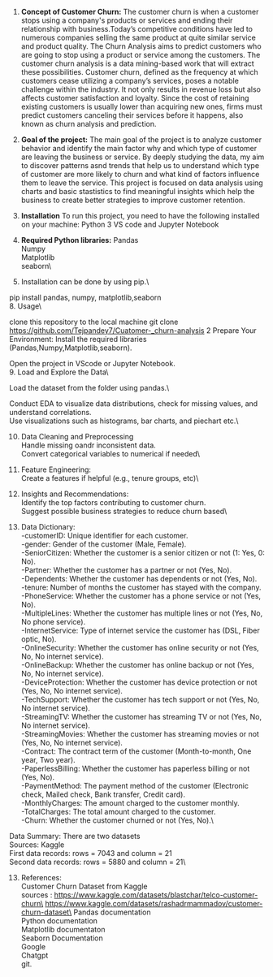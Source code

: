 1. __Concept of Customer Churn:__
The customer churn is when a customer stops using a company's products or services and ending their relationship with business.Today’s competitive conditions have led to numerous companies selling the same product at quite similar service and product quality. The Churn Analysis aims to predict customers who are going to stop using a product or service among the customers. The customer churn analysis is a data mining-based work that will extract these possibilities. Customer churn, defined as the frequency at which customers cease utilizing a company’s services, poses a notable challenge within the  industry. It not only results in revenue loss but also affects customer satisfaction and loyalty. Since the cost of retaining existing customers is usually lower than acquiring new ones, firms must predict customers canceling their services before it happens, also known as churn analysis and prediction.


 2. __Goal of the project:__
 The main goal of the project is to analyze customer behavior and identify the main factor why and which type of customer are leaving the business or service. By deeply studying the data, my aim to discover patterns asnd trends that help us to understand which type of customer are more likely to churn and what kind of factors influence them to leave the service. This project is focused on data analysis using charts and basic stastistics to find meaningful insights which help the business to create better strategies to improve customer retention.


 5. __Installation__
 To run this project, you need to have the following installed on your machine:
Python 3
VS code and Jupyter Notebook


6. __Required Python libraries:__
Pandas\
Numpy\
Matplotlib\
seaborn\
7. Installation can be done by using pip.\


pip install pandas, numpy, matplotlib,seaborn\
8. Usage\


clone this repository to the local machine
git clone https://github.com/Tejpandey7/Cuatomer-_churn-analysis
2 Prepare Your Environment:
Install the required libraries (Pandas,Numpy,Matplotlib,seaborn).

Open the project in VScode  or Jupyter Notebook.\
9.  Load and Explore the Data\


Load the dataset from the  folder using pandas.\

Conduct  EDA to visualize data  distributions, check for missing values, and understand correlations.\
Use visualizations such as histograms, bar charts, and piechart etc.\


10. Data Cleaning and Preprocessing\
Handle missing oandr inconsistent data.\
Convert categorical variables to numerical if needed\


11.  Feature Engineering:\
Create a features if helpful (e.g., tenure groups, etc)\


12.  Insights and Recommendations:\
Identify the top factors contributing to customer churn.\
Suggest possible business strategies to reduce churn based\


13. Data Dictionary:\
-customerID: Unique identifier for each customer.\
-gender: Gender of the customer (Male, Female).\
-SeniorCitizen: Whether the customer is a senior citizen or not (1: Yes, 0: No).\
-Partner: Whether the customer has a partner or not (Yes, No).\
-Dependents: Whether the customer has dependents or not (Yes, No).\
-tenure: Number of months the customer has stayed with the company.\
-PhoneService: Whether the customer has a phone service or not (Yes, No).\
-MultipleLines: Whether the customer has multiple lines or not (Yes, No, No phone service).\
-InternetService: Type of internet service the customer has (DSL, Fiber optic, No).\
-OnlineSecurity: Whether the customer has online security or not (Yes, No, No internet service).\
-OnlineBackup: Whether the customer has online backup or not (Yes, No, No internet service).\
-DeviceProtection: Whether the customer has device protection or not (Yes, No, No internet service).\
-TechSupport: Whether the customer has tech support or not (Yes, No, No internet service).\
-StreamingTV: Whether the customer has streaming TV or not (Yes, No, No internet service).\
-StreamingMovies: Whether the customer has streaming movies or not (Yes, No, No internet service).\
-Contract: The contract term of the customer (Month-to-month, One year, Two year).\
-PaperlessBilling: Whether the customer has paperless billing or not (Yes, No).\
-PaymentMethod: The payment method of the customer (Electronic check, Mailed check, Bank transfer, Credit card).\
-MonthlyCharges: The amount charged to the customer monthly.\
-TotalCharges: The total amount charged to the customer.\
-Churn: Whether the customer churned or not (Yes, No).\

Data Summary: There are two datasets\
Sources: Kaggle\
First data records: rows = 7043 and column = 21\
Second data records: rows = 5880 and column = 21\


13.  References:\
Customer Churn Dataset from  Kaggle\
sources : https://www.kaggle.com/datasets/blastchar/telco-customer-churn\
https://www.kaggle.com/datasets/rashadrmammadov/customer-churn-dataset\
Pandas documentation\
Python documentation\
Matplotlib documentaton\
Seaborn Documentation\
Google\
Chatgpt\
git.

